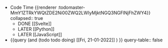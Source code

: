 - Code Time {{renderer :todomaster-MmY1ZTRkYWQtZDE2Ni00ZWQ2LWIyMjktNGQ3NGFlNjFhZWY4}}
  collapsed:: true
	- DONE [[Svelte]]
	- LATER [[Python]]
	- LATER [[JavaScript]]
- {{query (and (todo todo doing) [[Fri, 21-01-2022]] ) }}
  query-table:: false
